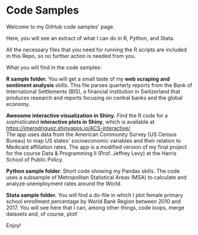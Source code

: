 # Code Samples

Welcome to my GitHub code samples' page.

Here, you will see an extract of what I can do in R, Python, and Stata.

All the necessary files that you need for running the R scripts are included in this Repo, so no further action is needed from you.

What you will find in the code samples:

**R sample folder.** You will get a small taste of my **web scraping and sentiment analysis** skills. This file parses quarterly reports from the Bank of International Settlements (BIS), a financial institution in Switzerland that produces research and reports focusing on central banks and the global economy.

**Awesome interactive visualization in Shiny.** Find the R code for a sophisticated **interactive plots in Shiny**, which is available at https://jmerodriguez.shinyapps.io/ACS-interactive/  
The app uses data from the American Community Survey (US Census Bureau) to map US states' socioeconomic variables and their relation to Medicaid affiliation rates. The app is a modified version of my final project for the course Data & Programming II (Prof. Jeffrey Levy) at the Harris School of Public Policy.

**Python sample folder.** Short code showing my Pandas skills. The code uses a subsample of Metropolitan Statistical Areas (MSA) to calculate and analyze unemployment rates around the World.

**Stata sample folder.** You will find a do-file in which I plot female primary school enrollment percentage by World Bank Region between 2010 and 2017. You will see here that I can, among other things, code loops, merge datasets and, of course, plot!

Enjoy!
